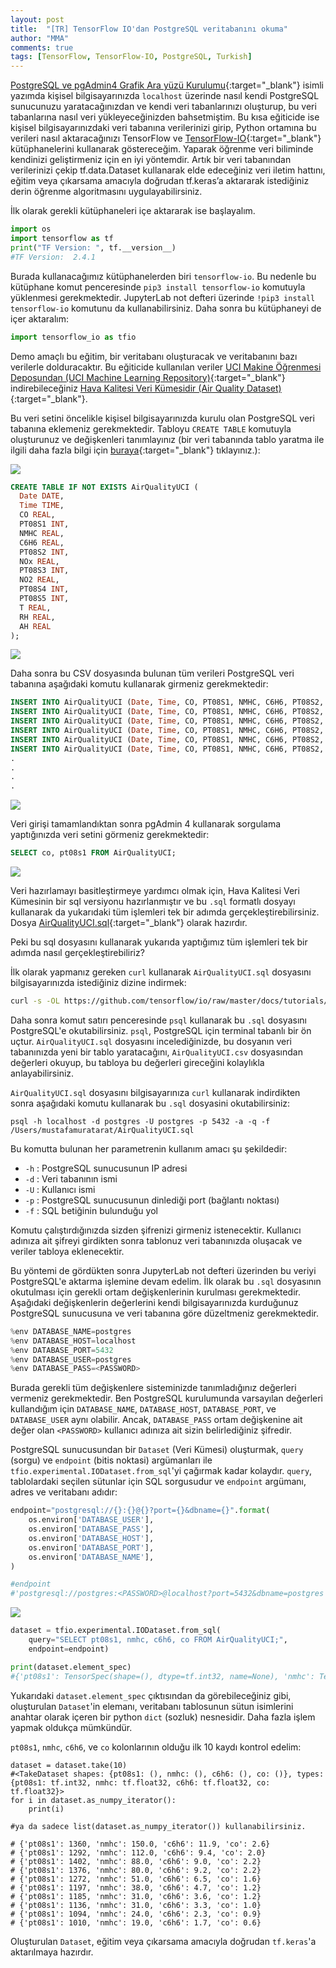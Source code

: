 ```yaml
---
layout: post
title:  "[TR] TensorFlow IO'dan PostgreSQL veritabanını okuma"
author: "MMA"
comments: true
tags: [TensorFlow, TensorFlow-IO, PostgreSQL, Turkish]
---
```


[PostgreSQL ve pgAdmin4 Grafik Ara yüzü Kurulumu](https://mmuratarat.github.io/2020-11-18/TR_how_to_install_postgresql_pgadmin4){:target="_blank"} isimli yazımda kişisel bilgisayarınızda `localhost` üzerinde nasıl kendi PostgreSQL sunucunuzu yaratacağınızdan ve kendi veri tabanlarınızı oluşturup, bu veri tabanlarına nasıl veri yükleyeceğinizden bahsetmiştim. Bu kısa eğiticide ise  kişisel bilgisayarınızdaki veri tabanına verilerinizi girip, Python ortamına bu verileri nasıl aktaracağınızı TensorFlow ve [TensorFlow-IO](https://www.tensorflow.org/io){:target="_blank"} kütüphanelerini kullanarak göstereceğim. Yaparak öğrenme veri biliminde kendinizi geliştirmeniz için en iyi yöntemdir. Artık bir veri tabanından verilerinizi çekip tf.data.Dataset kullanarak elde edeceğiniz veri iletim hattını, eğitim veya çıkarsama amacıyla doğrudan tf.keras’a aktararak istediğiniz derin öğrenme algoritmasını uygulayabilirsiniz.

İlk olarak gerekli kütüphaneleri içe aktararak ise başlayalım.

```python
import os
import tensorflow as tf
print("TF Version: ", tf.__version__)
#TF Version:  2.4.1
```

Burada kullanacağımız kütüphanelerden biri `tensorflow-io`. Bu nedenle bu kütüphane komut penceresinde `pip3 install tensorflow-io` komutuyla yüklenmesi gerekmektedir. JupyterLab not defteri üzerinde `!pip3 install tensorflow-io` komutunu da kullanabilirsiniz. Daha sonra bu kütüphaneyi de içer aktaralım:

```python
import tensorflow_io as tfio
```

Demo amaçlı bu eğitim, bir veritabanı oluşturacak ve veritabanını bazı verilerle dolduracaktır. Bu eğiticide kullanılan veriler [UCI Makine Öğrenmesi Deposundan (UCI Machine Learning Repository)](http://archive.ics.uci.edu/ml){:target="_blank"} indirebileceğiniz [Hava Kalitesi Veri Kümesidir (Air Quality Dataset)](https://archive.ics.uci.edu/ml/datasets/Air+Quality){:target="_blank"}.

Bu veri setini öncelikle kişisel bilgisayarınızda kurulu olan PostgreSQL veri tabanına eklemeniz gerekmektedir. Tabloyu  `CREATE TABLE` komutuyla oluşturunuz ve değişkenleri tanımlayınız (bir veri tabanında tablo yaratma ile ilgili daha fazla bilgi için [buraya](https://www.postgresqltutorial.com/postgresql-create-table/){:target="_blank"} tıklayınız.):

![](https://github.com/mmuratarat/mmuratarat.github.io/blob/master/_posts/images/ss1_psql.png?raw=true)

```sql
CREATE TABLE IF NOT EXISTS AirQualityUCI (
  Date DATE, 
  Time TIME, 
  CO REAL,
  PT08S1 INT,
  NMHC REAL,
  C6H6 REAL,
  PT08S2 INT,
  NOx REAL,
  PT08S3 INT,
  NO2 REAL,
  PT08S4 INT,
  PT08S5 INT,
  T REAL,
  RH REAL,
  AH REAL
);
```

![](https://github.com/mmuratarat/mmuratarat.github.io/blob/master/_posts/images/ss2_psql.png?raw=true)

Daha sonra bu CSV dosyasında bulunan tüm verileri PostgreSQL veri tabanına aşağıdaki komutu kullanarak girmeniz gerekmektedir:

```sql
INSERT INTO AirQualityUCI (Date, Time, CO, PT08S1, NMHC, C6H6, PT08S2, NOx, PT08S3, NO2, PT08S4, PT08S5, T, RH, AH) VALUES('2004/03/10', '18:00:00', 2.6, 1360, 150, 11.9, 1046, 166, 1056, 113, 1692, 1268, 13.6, 48.9, 0.7578);
INSERT INTO AirQualityUCI (Date, Time, CO, PT08S1, NMHC, C6H6, PT08S2, NOx, PT08S3, NO2, PT08S4, PT08S5, T, RH, AH) VALUES('2004/03/10', '19:00:00', 2, 1292, 112, 9.4, 955, 103, 1174, 92, 1559, 972, 13.3, 47.7, 0.7255);
INSERT INTO AirQualityUCI (Date, Time, CO, PT08S1, NMHC, C6H6, PT08S2, NOx, PT08S3, NO2, PT08S4, PT08S5, T, RH, AH) VALUES('2004/03/10', '20:00:00', 2.2, 1402, 88, 9.0, 939, 131, 1140, 114, 1555, 1074, 11.9, 54.0, 0.7502);
INSERT INTO AirQualityUCI (Date, Time, CO, PT08S1, NMHC, C6H6, PT08S2, NOx, PT08S3, NO2, PT08S4, PT08S5, T, RH, AH) VALUES('2004/03/10', '21:00:00', 2.2, 1376, 80, 9.2, 948, 172, 1092, 122, 1584, 1203, 11.0, 60.0, 0.7867);
INSERT INTO AirQualityUCI (Date, Time, CO, PT08S1, NMHC, C6H6, PT08S2, NOx, PT08S3, NO2, PT08S4, PT08S5, T, RH, AH) VALUES('2004/03/10', '22:00:00', 1.6, 1272, 51, 6.5, 836, 131, 1205, 116, 1490, 1110, 11.2, 59.6, 0.7888);
INSERT INTO AirQualityUCI (Date, Time, CO, PT08S1, NMHC, C6H6, PT08S2, NOx, PT08S3, NO2, PT08S4, PT08S5, T, RH, AH) VALUES('2004/03/10', '23:00:00', 1.2, 1197, 38, 4.7, 750, 89, 1337, 96, 1393, 949, 11.2, 59.2, 0.7848);
.
.
.
.
```

![](https://github.com/mmuratarat/mmuratarat.github.io/blob/master/_posts/images/ss3_psql.png?raw=true)

Veri girişi tamamlandıktan sonra pgAdmin 4 kullanarak sorgulama yaptığınızda veri setini görmeniz gerekmektedir:

```sql
SELECT co, pt08s1 FROM AirQualityUCI;
```

![](https://github.com/mmuratarat/mmuratarat.github.io/blob/master/_posts/images/ss4_psql.png?raw=true)

Veri hazırlamayı basitleştirmeye yardımcı olmak için, Hava Kalitesi Veri Kümesinin bir sql versiyonu hazırlanmıştır ve bu `.sql` formatlı dosyayı kullanarak da yukarıdaki tüm işlemleri tek bir adımda gerçekleştirebilirsiniz. Dosya [AirQualityUCI.sql](https://github.com/tensorflow/io/blob/master/docs/tutorials/postgresql/AirQualityUCI.sql){:target="_blank"} olarak hazırdır.

Peki bu sql dosyasını kullanarak yukarıda yaptığımız tüm işlemleri tek bir adımda nasıl gerçekleştirebiliriz?

İlk olarak yapmanız gereken `curl` kullanarak `AirQualityUCI.sql` dosyasını bilgisayarınızda istediğiniz dizine indirmek:

```bash
curl -s -OL https://github.com/tensorflow/io/raw/master/docs/tutorials/postgresql/AirQualityUCI.sql
```

Daha sonra komut satırı penceresinde `psql` kullanarak bu `.sql` dosyasını PostgreSQL'e okutabilirsiniz. `psql`, PostgreSQL için terminal tabanlı bir ön uçtur.
`AirQualityUCI.sql` dosyasını incelediğinizde, bu dosyanın veri tabanınızda yeni bir tablo yaratacağını, `AirQualityUCI.csv` dosyasından değerleri okuyup, bu tabloya bu değerleri gireceğini kolaylıkla anlayabilirsiniz.

`AirQualityUCI.sql` dosyasını bilgisayarınıza `curl` kullanarak indirdikten sonra aşağıdaki komutu kullanarak bu `.sql` dosyasini okutabilirsiniz:

```
psql -h localhost -d postgres -U postgres -p 5432 -a -q -f /Users/mustafamuratarat/AirQualityUCI.sql
```

Bu komutta bulunan her parametrenin kullanım amacı şu şekildedir:

* `-h` : PostgreSQL sunucusunun IP adresi
* `-d` : Veri tabanının ismi
* `-U` : Kullanıcı ismi
* `-p` : PostgreSQL sunucusunun dinlediği port (bağlantı noktası)
* `-f` : SQL betiğinin bulunduğu yol

Komutu çalıştırdığınızda sizden şifrenizi girmeniz istenecektir. Kullanıcı adınıza ait şifreyi girdikten sonra tablonuz veri tabanınızda oluşacak ve veriler tabloya eklenecektir. 

Bu yöntemi de gördükten sonra JupyterLab not defteri üzerinden bu veriyi PostgreSQL'e aktarma işlemine devam edelim. İlk olarak bu `.sql` dosyasının okutulması için gerekli ortam değişkenlerinin kurulması gerekmektedir. Aşağıdaki değişkenlerin değerlerini kendi bilgisayarınızda kurduğunuz PostgreSQL sunucusuna ve veri tabanına göre düzeltmeniz gerekmektedir.

```python
%env DATABASE_NAME=postgres
%env DATABASE_HOST=localhost
%env DATABASE_PORT=5432
%env DATABASE_USER=postgres
%env DATABASE_PASS=<PASSWORD>
```

Burada gerekli tüm değişkenlere sisteminizde tanımladığınız değerleri vermeniz gerekmektedir. Ben PostgreSQL kurulumunda varsayılan değerleri kullandığım için `DATABASE_NAME`, `DATABASE_HOST`, `DATABASE_PORT`, ve `DATABASE_USER` aynı olabilir. Ancak, `DATABASE_PASS` ortam değişkenine ait değer olan `<PASSWORD>` kullanıcı adınıza ait sizin belirlediğiniz şifredir.

PostgreSQL sunucusundan bir `Dataset` (Veri Kümesi) oluşturmak, `query` (sorgu) ve `endpoint` (bitis noktasi) argümanları ile `tfio.experimental.IODataset.from_sql`'yi çağırmak kadar kolaydır. `query`, tablolardaki seçilen sütunlar için SQL sorgusudur ve `endpoint` argümanı, adres ve veritabanı adıdır:

```python
endpoint="postgresql://{}:{}@{}?port={}&dbname={}".format(
    os.environ['DATABASE_USER'],
    os.environ['DATABASE_PASS'],
    os.environ['DATABASE_HOST'],
    os.environ['DATABASE_PORT'],
    os.environ['DATABASE_NAME'],
)

#endpoint
#'postgresql://postgres:<PASSWORD>@localhost?port=5432&dbname=postgres'
```

![](https://github.com/mmuratarat/mmuratarat.github.io/blob/master/_posts/images/tensorflowio_endpoint.jpeg?raw=true)

```python
dataset = tfio.experimental.IODataset.from_sql(
    query="SELECT pt08s1, nmhc, c6h6, co FROM AirQualityUCI;",
    endpoint=endpoint)

print(dataset.element_spec)
#{'pt08s1': TensorSpec(shape=(), dtype=tf.int32, name=None), 'nmhc': TensorSpec(shape=(), dtype=tf.float32, name=None), 'c6h6': TensorSpec(shape=(), dtype=tf.float32, name=None), 'co': TensorSpec(shape=(), dtype=tf.float32, name=None)}
```

Yukarıdaki `dataset.element_spec` çıktısından da görebileceğiniz gibi, oluşturulan `Dataset`'in elemanı, veritabanı tablosunun sütun isimlerini anahtar olarak içeren bir python `dict` (sozluk) nesnesidir. Daha fazla işlem yapmak oldukça mümkündür.

`pt08s1`, `nmhc`, `c6h6`, ve `co`  kolonlarının olduğu ilk 10 kaydı kontrol edelim:

```
dataset = dataset.take(10)
#<TakeDataset shapes: {pt08s1: (), nmhc: (), c6h6: (), co: ()}, types: {pt08s1: tf.int32, nmhc: tf.float32, c6h6: tf.float32, co: tf.float32}>
for i in dataset.as_numpy_iterator():
    print(i)

#ya da sadece list(dataset.as_numpy_iterator()) kullanabilirsiniz.

# {'pt08s1': 1360, 'nmhc': 150.0, 'c6h6': 11.9, 'co': 2.6}
# {'pt08s1': 1292, 'nmhc': 112.0, 'c6h6': 9.4, 'co': 2.0}
# {'pt08s1': 1402, 'nmhc': 88.0, 'c6h6': 9.0, 'co': 2.2}
# {'pt08s1': 1376, 'nmhc': 80.0, 'c6h6': 9.2, 'co': 2.2}
# {'pt08s1': 1272, 'nmhc': 51.0, 'c6h6': 6.5, 'co': 1.6}
# {'pt08s1': 1197, 'nmhc': 38.0, 'c6h6': 4.7, 'co': 1.2}
# {'pt08s1': 1185, 'nmhc': 31.0, 'c6h6': 3.6, 'co': 1.2}
# {'pt08s1': 1136, 'nmhc': 31.0, 'c6h6': 3.3, 'co': 1.0}
# {'pt08s1': 1094, 'nmhc': 24.0, 'c6h6': 2.3, 'co': 0.9}
# {'pt08s1': 1010, 'nmhc': 19.0, 'c6h6': 1.7, 'co': 0.6}
```

Oluşturulan `Dataset`, eğitim veya çıkarsama amacıyla doğrudan `tf.keras`'a aktarılmaya hazırdır.


